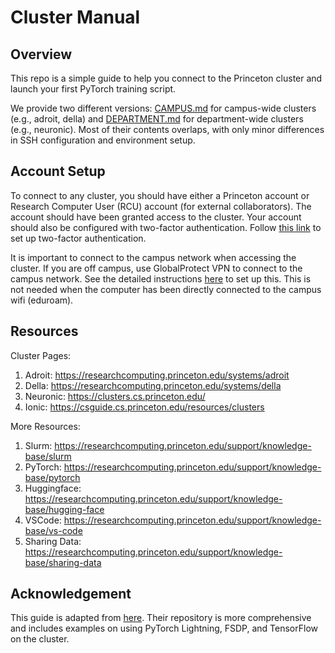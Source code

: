 # Cluster Manual

## Overview
This repo is a simple guide to help you connect to the Princeton cluster and launch your first PyTorch training script. 

We provide two different versions: [CAMPUS.md](CAMPUS.md) for campus-wide clusters (e.g., adroit, della) and [DEPARTMENT.md](DEPARTMENT.md) for department-wide clusters (e.g., neuronic). Most of their contents overlaps, with only minor differences in SSH configuration and environment setup.

## Account Setup

To connect to any cluster, you should have either a Princeton account or Research Computer User (RCU) account (for external collaborators). The account should have been granted access to the cluster. Your account should also be configured with two-factor authentication. Follow [this link](https://princeton.edu/duoportal) to set up two-factor authentication. 

It is important to connect to the campus network when accessing the cluster. If you are off campus, use GlobalProtect VPN to connect to the campus network. See the detailed instructions [here](https://princeton.service-now.com/service?sys_id=KB0012373&id=kb_article) to set up this. This is not needed when the computer has been directly connected to the campus wifi (eduroam). 

## Resources

Cluster Pages:
1. Adroit: https://researchcomputing.princeton.edu/systems/adroit
2. Della: https://researchcomputing.princeton.edu/systems/della
3. Neuronic: https://clusters.cs.princeton.edu/
4. Ionic: https://csguide.cs.princeton.edu/resources/clusters


More Resources:
1. Slurm: https://researchcomputing.princeton.edu/support/knowledge-base/slurm
2. PyTorch: https://researchcomputing.princeton.edu/support/knowledge-base/pytorch
3. Huggingface: https://researchcomputing.princeton.edu/support/knowledge-base/hugging-face
4. VSCode: https://researchcomputing.princeton.edu/support/knowledge-base/vs-code
5. Sharing Data: https://researchcomputing.princeton.edu/support/knowledge-base/sharing-data


## Acknowledgement

This guide is adapted from [here](https://github.com/PrincetonUniversity/multi_gpu_training). Their repository is more comprehensive and includes examples on using PyTorch Lightning, FSDP, and TensorFlow on the cluster.
